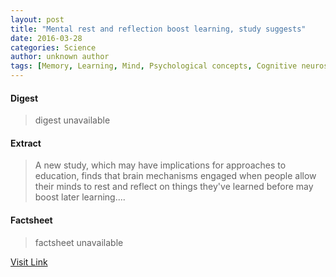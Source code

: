 ```yaml
---
layout: post
title: "Mental rest and reflection boost learning, study suggests"
date: 2016-03-28
categories: Science
author: unknown author
tags: [Memory, Learning, Mind, Psychological concepts, Cognitive neuroscience, Emergence, Phenomenology, Psychology, Neuropsychology, Epistemology, Neuropsychological assessment, Cognition, Cognitive science, Mental processes, Neuroscience]
---
```



#### Digest
>digest unavailable

#### Extract
>A new study, which may have implications for approaches to education, finds that brain mechanisms engaged when people allow their minds to rest and reflect on things they've learned before may boost later learning....

#### Factsheet
>factsheet unavailable

[Visit Link](http://feeds.sciencedaily.com/~r/sciencedaily/~3/qNz6N-rHtGQ/141020212754.htm)


